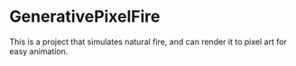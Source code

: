 # GenerativePixelFire
This is a project that simulates natural fire, and can render it to pixel art for easy animation.
